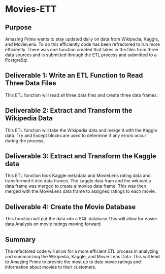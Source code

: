# Movies-ETT

## Purpose

Amazing Prime wants to stay updated daily on data from Wikipedia, Kaggle, and MovieLens. To do this efficiently code has been refractored to run more efficiently. There was one function created that takes in the files from three data sources and is submitted through the ETL process and submitted to a PostgreSql.

## Deliverable 1: Write an ETL Function to Read Three Data Files

This ETL function will read all three data files and create three data frames. 

## Deliverable 2: Extract and Transform the Wikipedia Data

This ETL function will take the Wikipedia data and merge it with the Kaggle data. Try and Except blocks are used to determine if any errors occur during the process,

## Deliverable 3: Extract and Transform the Kaggle data

This ETL function took Kaggle metadata and MovieLens rating data and transformed it into data frames. The kaggle data fram and the wikipedia data frame was merged to create a movies data frame. This was then merged with the MovieLens data frame to assigned ratings to each movie.

## Deliverable 4: Create the Movie Database

This function will put the data into a SQL database.This will allow for easier data Analysis on movie ratings moving forward.


## Summary

The refactored code will allow for a more efficient ETL process in analyzing and summarizing the Wikipedia, Kaggle, and Movie Lens Data. This will lead to Amazing Prime to provide the most up to date movie ratings and information about movies to their customers.
